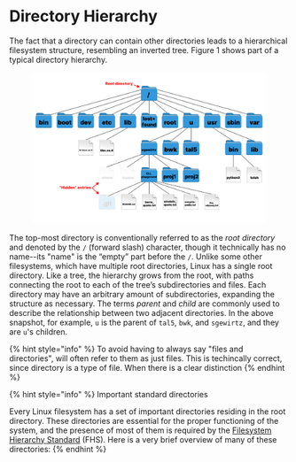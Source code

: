 # Directory Hierarchy

The fact that a directory can contain other directories leads to a hierarchical filesystem structure, resembling an inverted tree. Figure 1 shows part of a typical directory hierarchy.&#x20;

<figure><img src="../../../.gitbook/assets/filesystem10.17 (16).png" alt=""><figcaption></figcaption></figure>

The top-most directory is conventionally referred to as the _root directory_ and denoted by the `/` (forward slash) character, though it technically has no name--its "name" is the “empty” part before the `/`. Unlike some other filesystems, which have multiple root directories, Linux has a single root directory. Like a tree, the hierarchy grows from the root, with paths connecting the root to each of the tree’s subdirectories and files. Each directory may have an arbitrary amount of subdirectories, expanding the structure as necessary. The terms _parent_ and _child_ are commonly used to describe the relationship between two adjacent directories. In the above snapshot, for example, `u` is the parent of `tal5`, `bwk`, and `sgewirtz`, and they are `u`'s children.

{% hint style="info" %}
To avoid having to always say "files and directories", will often refer to them as just files. This is techincally correct, since directory is a type of file. When there is a clear distinction
{% endhint %}



{% hint style="info" %}
Important standard directories

Every Linux filesystem has a set of important directories residing in the root directory. These directories are essential for the proper functioning of the system, and the presence of most of them is required by the [Filesystem Hierarchy Standard](https://refspecs.linuxfoundation.org/FHS\_3.0/fhs/index.html) (FHS). Here is a very brief overview of many of these directories:&#x20;
{% endhint %}
